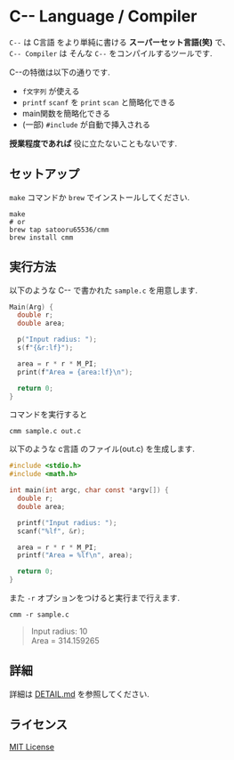 # C-- Language / Compiler
`C--` は C言語 をより単純に書ける **スーパーセット言語(笑)** で、  
`C-- Compiler` は そんな `C--` をコンパイルするツールです.

C--の特徴は以下の通りです.
- `f文字列` が使える
- `printf` `scanf` を `print` `scan` と簡略化できる
- main関数を簡略化できる
- (一部) `#include` が自動で挿入される

**授業程度であれば** 役に立たないこともないです.

## セットアップ
`make` コマンドか `brew` でインストールしてください.

```shell
make
# or 
brew tap satooru65536/cmm
brew install cmm
```

## 実行方法
以下のような C-- で書かれた `sample.c` を用意します.
```c:sample.c
Main(Arg) {
  double r;
  double area;

  p("Input radius: ");
  s(f"{&r:lf}");

  area = r * r * M_PI;
  print(f"Area = {area:lf}\n");

  return 0;
}
```

コマンドを実行すると
```shell
cmm sample.c out.c
```

以下のような c言語 のファイル(out.c) を生成します.
```c:out.c
#include <stdio.h>
#include <math.h>

int main(int argc, char const *argv[]) {
  double r;
  double area;

  printf("Input radius: ");
  scanf("%lf", &r);

  area = r * r * M_PI;
  printf("Area = %lf\n", area);

  return 0;
}
```

また `-r` オプションをつけると実行まで行えます.
```shell
cmm -r sample.c
```
> Input radius: 10  
> Area = 314.159265  

## 詳細
詳細は [DETAIL.md](DETAIL.md) を参照してください.

## ライセンス
[MIT License](LICENSE)
